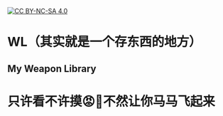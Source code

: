 [![CC BY-NC-SA 4.0](https://licensebuttons.net/l/by-nc-sa/4.0/88x31.png)](https://creativecommons.org/licenses/by-nc-sa/4.0/)
# WL（其实就是一个存东西的地方）
## My Weapon Library

# 只许看不许摸😡🫵不然让你马马飞起来

